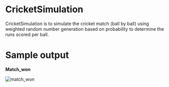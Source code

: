 # CricketSimulation
CricketSimulation is to simulate the cricket match (ball by ball) using weighted random number generation based on probability to determine the runs scored per ball.
# Sample output

**Match_won**

![match_won](https://user-images.githubusercontent.com/43573534/64066269-205fe800-cc35-11e9-9ff2-b1bc4594e1c5.png)
